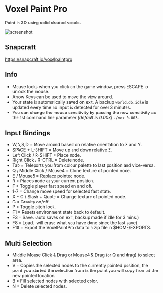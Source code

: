 # Voxel Paint Pro
Paint in 3D using solid shaded voxels.

![screenshot](https://dashboard.snapcraft.io/site_media/appmedia/2023/07/Screenshot_2023-07-29_03-11-25.png)

## Snapcraft
https://snapcraft.io/voxelpaintpro

## Info
* Mouse locks when you click on the game window, press ESCAPE to unlock the mouse.
* Arrow Keys can be used to move the view around.
* Your state is automatically saved on exit. A backup `world.db.idle` is updated every time no input is detected for over 3 minutes.
* You can change the mouse sensitivity by passing the new sensitivity as the 1st command line parameter *[default is 0.003]* `./vox 0.003`.

## Input Bindings
* W,A,S,D = Move around based on relative orientation to X and Y.
* SPACE + L-SHIFT = Move up and down relative Z.
* Left Click / R-SHIFT = Place node.
* Right Click / R-CTRL = Delete node.
* Tab = Teleports you from colour palette to last position and vice-versa.
* Q / Middle Click / Mouse4 = Clone texture of pointed node.
* E / Mouse5 = Replace pointed node.
* R = Places node at your current position.
* F = Toggle player fast speed on and off.
* 1-7 = Change move speed for selected fast state.
* X + C / Slash + Quote = Change texture of pointed node.
* G = Gravity on/off.
* P = Toggle pitch lock.
* F1 = Resets environment state back to default.
* F3 = Save. (auto saves on exit, backup made if idle for 3 mins.)
* F8 = Load. (will erase what you have done since the last save)
* F10 = Export the VoxelPaintPro data to a zip file in $HOME/EXPORTS.

## Multi Selection
* Middle Mouse Click & Drag or Mouse4 & Drag (or Q and drag) to select area.
* V = Copies the selected nodes to the currently pointed position, the point you started the selection from is the point you will copy from at the new pointed location.
* B = Fill selected nodes with selected color.
* N = Delete selected nodes.
